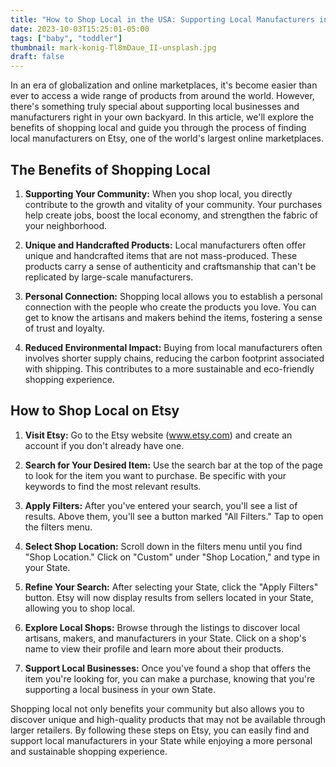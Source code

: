 ```yaml
---
title: "How to Shop Local in the USA: Supporting Local Manufacturers in Your State"
date: 2023-10-03T15:25:01-05:00
tags: ["baby", "toddler"]
thumbnail: mark-konig-Tl8mDaue_II-unsplash.jpg
draft: false
---
```


In an era of globalization and online marketplaces, it's become easier than ever to access a wide range of products from around the world. However, there's something truly special about supporting local businesses and manufacturers right in your own backyard. In this article, we'll explore the benefits of shopping local and guide you through the process of finding local manufacturers on Etsy, one of the world's largest online marketplaces.

## The Benefits of Shopping Local

1. **Supporting Your Community:** When you shop local, you directly contribute to the growth and vitality of your community. Your purchases help create jobs, boost the local economy, and strengthen the fabric of your neighborhood.

2. **Unique and Handcrafted Products:** Local manufacturers often offer unique and handcrafted items that are not mass-produced. These products carry a sense of authenticity and craftsmanship that can't be replicated by large-scale manufacturers.

3. **Personal Connection:** Shopping local allows you to establish a personal connection with the people who create the products you love. You can get to know the artisans and makers behind the items, fostering a sense of trust and loyalty.

4. **Reduced Environmental Impact:** Buying from local manufacturers often involves shorter supply chains, reducing the carbon footprint associated with shipping. This contributes to a more sustainable and eco-friendly shopping experience.

## How to Shop Local on Etsy

1. **Visit Etsy:** Go to the Etsy website (www.etsy.com) and create an account if you don't already have one.

2. **Search for Your Desired Item:** Use the search bar at the top of the page to look for the item you want to purchase. Be specific with your keywords to find the most relevant results.

3. **Apply Filters:** After you've entered your search, you'll see a list of results. Above them, you'll see a button marked "All Filters." Tap to open the filters menu.

4. **Select Shop Location:** Scroll down in the filters menu until you find "Shop Location." Click on "Custom" under "Shop Location," and type in your State.

5. **Refine Your Search:** After selecting your State, click the "Apply Filters" button. Etsy will now display results from sellers located in your State, allowing you to shop local.

6. **Explore Local Shops:** Browse through the listings to discover local artisans, makers, and manufacturers in your State. Click on a shop's name to view their profile and learn more about their products.

7. **Support Local Businesses:** Once you've found a shop that offers the item you're looking for, you can make a purchase, knowing that you're supporting a local business in your own State.

Shopping local not only benefits your community but also allows you to discover unique and high-quality products that may not be available through larger retailers. By following these steps on Etsy, you can easily find and support local manufacturers in your State while enjoying a more personal and sustainable shopping experience.

